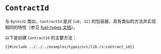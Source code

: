 # `ContractId`

与 `Bytes32` 类似，`ContractId` 是对 `[u8; 32]` 的包装器，具有类似的方法并实现相同的特性（参见 [fuel-types 文档](https://docs.rs/fuel-types/0.49.0/fuel_types/struct.ContractId.html)）。

以下是创建 `ContractId` 的主要方法：

```rust,ignore
{{#include ../../../examples/types/src/lib.rs:contract_id}}
```
